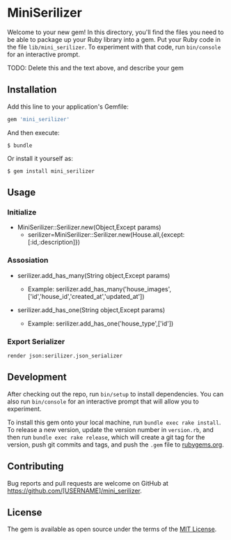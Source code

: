 # MiniSerilizer

Welcome to your new gem! In this directory, you'll find the files you need to be able to package up your Ruby library into a gem. Put your Ruby code in the file `lib/mini_serilizer`. To experiment with that code, run `bin/console` for an interactive prompt.

TODO: Delete this and the text above, and describe your gem

## Installation

Add this line to your application's Gemfile:

```ruby
gem 'mini_serilizer'
```

And then execute:

    $ bundle

Or install it yourself as:

    $ gem install mini_serilizer

## Usage
### Initialize 
* MiniSerilizer::Serilizer.new(Object,Except params)
  * serilizer=MiniSerilizer::Serilizer.new(House.all,{except:[:id,:description]})
### Assosiation
* serilizer.add_has_many(String object,Except params)
  * Example: serilizer.add_has_many('house_images',['id','house_id','created_at','updated_at'])
    
* serilizer.add_has_one(String object,Except params)
  * Example: serilizer.add_has_one('house_type',['id'])

### Export Serializer
    render json:serilizer.json_serializer

## Development

After checking out the repo, run `bin/setup` to install dependencies. You can also run `bin/console` for an interactive prompt that will allow you to experiment.

To install this gem onto your local machine, run `bundle exec rake install`. To release a new version, update the version number in `version.rb`, and then run `bundle exec rake release`, which will create a git tag for the version, push git commits and tags, and push the `.gem` file to [rubygems.org](https://rubygems.org).

## Contributing

Bug reports and pull requests are welcome on GitHub at https://github.com/[USERNAME]/mini_serilizer.

## License

The gem is available as open source under the terms of the [MIT License](https://opensource.org/licenses/MIT).
